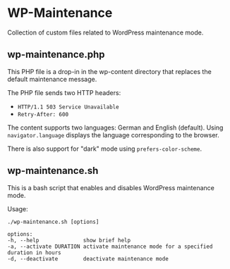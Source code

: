 # WP-Maintenance

Collection of custom files related to WordPress maintenance mode.

## wp-maintenance.php

This PHP file is a drop-in in the wp-content directory that replaces the default maintenance message.

The PHP file sends two HTTP headers:
* `HTTP/1.1 503 Service Unavailable`
* `Retry-After: 600`

The content supports two languages: German and English (default). Using `navigator.language` displays the language corresponding to the browser.

There is also support for "dark" mode using `prefers-color-scheme`.

## wp-maintenance.sh

This is a bash script that enables and disables WordPress maintenance mode.

Usage:
```
./wp-maintenance.sh [options]
 
options:
-h, --help              show brief help
-a, --activate DURATION activate maintenance mode for a specified duration in hours
-d, --deactivate        deactivate maintenance mode
```

